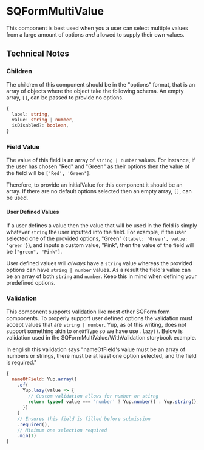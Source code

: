 # SQFormMultiValue

This component is best used when you a user can select multiple values from a large amount of options _and_ allowed to supply their own values.

## Technical Notes

### Children

The children of this component should be in the "options" format, that is an array of objects where the object take the following schema. An empty array, `[]`, can be passed to provide no options.

```ts
{
  label: string,
  value: string | number,
  isDisabled?: boolean,
}

```

### Field Value

The value of this field is an array of `string | number` values. For instance, if the user has chosen "Red" and "Green" as their options then the value of the field will be `['Red', 'Green']`.

Therefore, to provide an initialValue for this component it should be an array. If there are no default options selected then an empty array, `[]`, can be used.

#### User Defined Values

If a user defines a value then the value that will be used in the field is simply whatever `string` the user inputted into the field. For example, if the user selected one of the provided options, "Green" (`{label: 'Green', value: 'green'}`), and inputs a custom value, "Pink", then the value of the field will be `["green", "Pink"]`.

User defined values will _always_ have a `string` value whereas the provided options can have `string | number` values. As a result the field's value can be an array of both `string` and `number`. Keep this in mind when defining your predefined options.

### Validation

This component supports validation like most other SQForm form components. To properly support user defined options the validation must accept values that are `string | number`. Yup, as of this writing, does not support something akin to `oneOfType` so we have use `.lazy()`. Below is validation used in the SQFormMultiValue/WithValidation storybook example.

In english this validation says "nameOfField's value must be an array of numbers or strings, there must be at least one option selected, and the field is required."

```js
{
  nameOfField: Yup.array()
    .of(
      Yup.lazy(value => {
        // Custom validation allows for number or stirng
        return typeof value === 'number' ? Yup.number() : Yup.string();
      })
    )
    // Ensures this field is filled before submission
    .required(),
    // Minimum one selection required
    .min(1)
}
```
